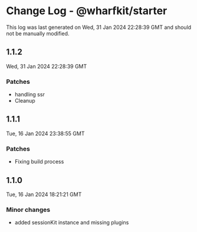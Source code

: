 # Change Log - @wharfkit/starter

This log was last generated on Wed, 31 Jan 2024 22:28:39 GMT and should not be manually modified.

## 1.1.2
Wed, 31 Jan 2024 22:28:39 GMT

### Patches

- handling ssr
- Cleanup

## 1.1.1
Tue, 16 Jan 2024 23:38:55 GMT

### Patches

- Fixing build process

## 1.1.0
Tue, 16 Jan 2024 18:21:21 GMT

### Minor changes

- added sessionKit instance and missing plugins

